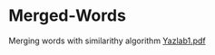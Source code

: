# Merged-Words
Merging words with similarithy algorithm
[Yazlab1.pdf](https://github.com/SevvalAckln/Merged-Words/files/11375082/Yazlab1.pdf)
